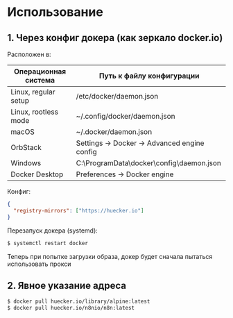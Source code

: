 # Использование

## 1. Через конфиг докера (как зеркало docker.io)

Расположен в:

| Операционная система | Путь к файлу конфигурации                    |
| -------------------- | -------------------------------------------- |
| Linux, regular setup | /etc/docker/daemon.json                      |
| Linux, rootless mode | ~/.config/docker/daemon.json                 |
| macOS                | ~/.docker/daemon.json                        |
| OrbStack             | Settings -> Docker -> Advanced engine config |
| Windows              | C:\ProgramData\docker\config\daemon.json     |
| Docker Desktop       | Preferences -> Docker engine                 |

Конфиг:

```json
{
  "registry-mirrors": ["https://huecker.io"]
}
```

Перезапуск докера (systemd):

```bash
$ systemctl restart docker
```

Теперь при попытке загрузки образа, докер будет сначала пытаться использовать прокси

## 2. Явное указание адреса

```bash
$ docker pull huecker.io/library/alpine:latest
$ docker pull huecker.io/n8nio/n8n:latest
```

